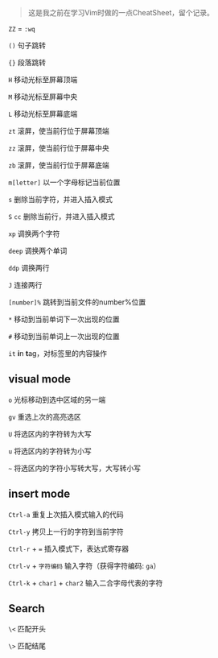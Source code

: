 > 这是我之前在学习Vim时做的一点CheatSheet，留个记录。

`ZZ` = `:wq`

`()`  句子跳转

`{}`  段落跳转

`H`  移动光标至屏幕顶端

`M` 移动光标至屏幕中央

`L` 移动光标至屏幕底端

`zt` 滚屏，使当前行位于屏幕顶端

`zz` 滚屏，使当前行位于屏幕中央

`zb` 滚屏，使当前行位于屏幕底端

`m[letter]` 以一个字母标记当前位置

`s` 删除当前字符，并进入插入模式

`S` `cc` 删除当前行，并进入插入模式

`xp` 调换两个字符

`deep` 调换两个单词

`ddp` 调换两行

`J` 连接两行

`[number]%` 跳转到当前文件的number%位置

`*` 移动到当前单词下一次出现的位置

`#` 移动到当前单词上一次出现的位置

`it` **i**n **t**ag，对标签里的内容操作

## visual mode
`o` 光标移动到选中区域的另一端

`gv` 重选上次的高亮选区

`U` 将选区内的字符转为大写

`u` 将选区内的字符转为小写

`~` 将选区内的字符小写转大写，大写转小写

## insert mode
`Ctrl-a` 重复上次插入模式输入的代码

`Ctrl-y` 拷贝上一行的字符到当前字符

`Ctrl-r` + `=` 插入模式下，表达式寄存器

`Ctrl-v` + `字符编码` 输入字符（获得字符编码: `ga`）

`Ctrl-k` + `char1` + `char2` 输入二合字母代表的字符

## Search
`\<` 匹配开头

`\>` 匹配结尾
